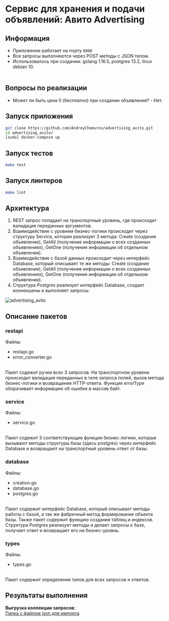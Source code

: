 # Сервис для хранения и подачи объявлений: Авито Advertising

## Информация
- Приложение работает на порту ```8000```
- Все запросы выполняются через POST методы с JSON телом.
- Использовалось при создании: golang 1.16.5, postgres 13.2, linux debian 10.</br></br>

## Вопросы по реализации
- Может ли быть цена 0 (бесплатно) при создании объявления? - Нет.

## Запуск приложения
```bash
git clone https://github.com/AndreyChemurov/advertising_avito.git
cd advertising_avito/
[sudo] docker-compose up
```

## Запуск тестов
```bash
make test
```

## Запуск линтеров
```bash
make lint
```

## Архитектура
1. REST запрос попадает на транспортный уровень, где происходит валидация переданных аргументов.
2. Взаимодействие с уровнем бизнес-логики происходит через структуру Service, которая реализует 3 метода: Create (создание объявление), GetAll (получение информации о всех созданных объявлениях), GetOne (получение информации об отдельном объявлении). 
4. Взаимодействие с базой данных происходит через интерфейс Database, который описывает те же методы: Create (создание объявление), GetAll (получение информации о всех созданных объявлениях), GetOne (получение информации об отдельном объявлении).
5. Структура Postgres реализует интерфейс Database, создает коннекшены и выполняет запросы.

![advertising_avito](https://user-images.githubusercontent.com/58785926/122653483-71640780-d14d-11eb-9186-14b88161f8d6.png)

## Описание пакетов
### restapi
Файлы:
- restapi.go
- error_converter.go
</br>
Пакет содежит ручки всех 3 запросов. На транспортном уровени происходит валидация переданных в теле запроса полей, вызов метода бизнес-логики и возвращение HTTP-ответа. Функция errorType оборачивает информацию об ошибке в массив байт.

### service
Файлы:
- service.go
</br>
Пакет содежит 3 соответствующие функции бизнес-логики, которые вызывают методы структуры базы (здесь postgres) через интерфейс Database и возвращают на транспортный уровень ответ от базы.

### database
Файлы:
- creation.go
- database.go
- postgres.go
</br>
Пакет содержит интерфейс Database, который описывает методы работы с базой, а так же фабричный метод формирования объекта базы. Также пакет содержит функцию создания таблиц и индексов. Структура Postgres реализует методы и делает запросы к базе, получает ответ и возвращает его на бизнес-уровнь.

### types
Файлы:
- types.go
</br>
Пакет содержит определения типов для всех запросов и ответов.

## Результаты выполнения 
**Выгрузка коллекции запросов:**</br>
[Папка с файлом json для импорта](https://github.com/AndreyChemurov/advertising_avito/tree/master/postman)
